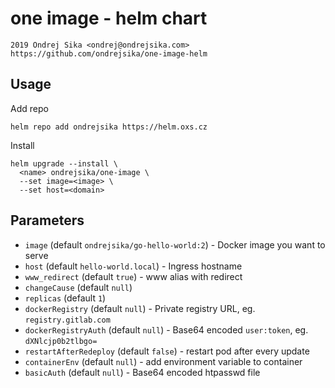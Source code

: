 # one image - helm chart

    2019 Ondrej Sika <ondrej@ondrejsika.com>
    https://github.com/ondrejsika/one-image-helm

## Usage

Add repo

```
helm repo add ondrejsika https://helm.oxs.cz
```

Install

```
helm upgrade --install \
  <name> ondrejsika/one-image \
  --set image=<image> \
  --set host=<domain>
```

## Parameters

- `image` (default `ondrejsika/go-hello-world:2`) - Docker image you want to serve
- `host` (default `hello-world.local`) - Ingress hostname
- `www_redirect` (default `true`) - www alias with redirect
- `changeCause` (default `null`)
- `replicas` (default `1`)
- `dockerRegistry` (default `null`) - Private registry URL, eg. `registry.gitlab.com`
- `dockerRegistryAuth` (default `null`) - Base64 encoded `user:token`, eg. `dXNlcjp0b2tlbgo=`
- `restartAfterRedeploy` (default `false`) - restart pod after every update
- `containerEnv` (default `null`) - add environment variable to container
- `basicAuth` (default `null`) - Base64 encoded htpasswd file

